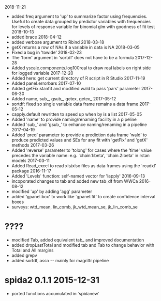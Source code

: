 2018-11-21
* added freq argument to 'up' to summarize factor using frequencies. Useful to create data grouped by predictor variables with frequencies for levels of response variable for binomial glm with goodness of fit test 
2018-10-13
* added brace
2018-04-12
* added verbose argument to Rbind
2018-03-18
* getX returns a row of NAs if a variable in data is NA
2018-03-05
* Fixed a bug in 'towide'
2018-02-23
* The 'form' argument in 'sortdf' does not have to be a formula 
2017-12-28
* Added yscale.components.log100real to draw real labels on right side for logged variable
2017-12-20
* Added here: get current directory of R script in R Studio
2017-11-19
* Added panel.errorbars
2017-07-10
* Added getFix.stanfit and modified wald to pass 'pars' parameter
2017-06-30
* Added name, sub_, gsub_, getex, getex_
2017-05-12
* sortdf:  fixed so single variable data frame remains a data frame
2017-05-12
* capply.default rewritten to speed up when by is a list
2017-05-05
* Added 'name' to provide naming/renaming facility in a pipeline
* Added 'sub_' and 'gsub_' to enhance naming/renaming in a pipeline
2017-04-19
* Added 'pred' parameter to provide a prediction data frame 'wald' to produce predicted values and SEs for any fit with 'getFix' and 'getX' methods 
2017-03-26
* Added 'reverse' parameter to 'tolong' for cases where the 'time' value precedes the variable name: e.g. 'chain.1:beta', 'chain.2:beta' in rstan models
2017-03-11
* Added Read_excel to read xls/xlsx files as data frames using the 'readxl' package
2016-11-17
* Added 'Levels' function: self-named vector for 'lapply'
2016-09-13
* incoporated changes to tab and added new tab_df from WWCa
2016-08-12
* modified 'up' by adding 'agg' parameter
* added 'gpanel.box' to work like 'gpanel.fit' to create confidence interval boxes
* surveys: wtd_mean, lin_comb, jk_wtd_mean_se, jk_lin_comb_se
# ????
* modified Tab, added equivalent tab_ and improved documentation
* added dropLastTotal and modified tab and Tab to change behavior with Total and All margins
* added grepv
* added sortdf, assn -- mainly for magrittr pipeline

# spida2 0.1.1 2015-12-31

* ported functions accumulated in 'spidanew'

